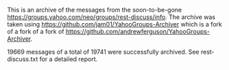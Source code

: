 This is an archive of the messages from the soon-to-be-gone https://groups.yahoo.com/neo/groups/rest-discuss/info. The archive was taken using https://github.com/jam01/YahooGroups-Archiver which is a fork of a fork of a fork of https://github.com/andrewferguson/YahooGroups-Archiver.

19669 messages of a total of 19741 were successfully archived. See rest-discuss.txt for a detailed report.
